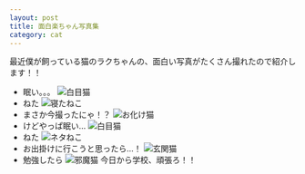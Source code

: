 ```yaml
---
layout: post
title: 面白楽ちゃん写真集
category: cat
---
```

最近僕が飼っている猫のラクちゃんの、面白い写真がたくさん撮れたので紹介します！！  
- 眠い。。。
![白目猫](https://atusia.bn.files.1drv.com/y4mJmIH2qBt7q-ZlBS0RAnQ-POcz_EhikYOe3lEhZnWLMe6MazG8fU4I95Knw9qBZ9TsZq6tf9UtxpXaiDeCjJ2HlGG6rIIodTkWbJpKIvI2VZFQVgjRD18gxfeOkGmgbwEsrEGwXIijIqI3FzOB9wi-MVUy0oIdXth6dRn5se5CKJEmaJtHIiVOJ8iDqwTjAN7JKcDZJUPIm19Mlc9kJb1Gw?width=2059&height=1544&cropmode=none)
- ねた
![寝たねこ](https://atvwza.bn.files.1drv.com/y4mrSPdjLZdBXJ1VkRQaj5Gs5zPeC512XvPBzZ4EJBb6IFDqFdD3I10Rkca4b0FpyS9LjRBGbSYFUCoDe3fKkmAJMjIoFCGKnvSmIaDqPg5oS0BZSsj5Ca2uZ5QyPDQR2UnhHL05y29r5EGeIE6975tIKQ3uX2PNDl20y0e08A5anzXW_8oX-wIbK8-CTnfk7CXI8fMnHsM7OGTBx1csdK2-g?width=1158&height=1544&cropmode=none)
- まさか今撮ったにゃ！？
![お化け猫](https://0zhazg.bn.files.1drv.com/y4mNcgYPnDhHiLxbYVvkvuZNqzbxav_QtSbEC-BUZAloNzVnYDp4ROBGl-BEVYVDogRWaxOmtwS2RV3QjTMlqUW5Xoq6BwyH7ipXg6MCLSXJJee8on9zNS3SBkXmxF__ZMDAnFb6fDt_aOIU-KFyDvi7GnWnM2gR4CnAledWmYejJhHfItDYT2YqM2yFhSBlhRExL-9-TwEs-Xl2fMFDEXcJg?width=1158&height=1544&cropmode=none)
- けどやっぱ眠い…
![白目猫](https://atusia.bn.files.1drv.com/y4mJmIH2qBt7q-ZlBS0RAnQ-POcz_EhikYOe3lEhZnWLMe6MazG8fU4I95Knw9qBZ9TsZq6tf9UtxpXaiDeCjJ2HlGG6rIIodTkWbJpKIvI2VZFQVgjRD18gxfeOkGmgbwEsrEGwXIijIqI3FzOB9wi-MVUy0oIdXth6dRn5se5CKJEmaJtHIiVOJ8iDqwTjAN7JKcDZJUPIm19Mlc9kJb1Gw?width=2059&height=1544&cropmode=none)
- ねた
![ネタねこ](https://0ziq8q.bn.files.1drv.com/y4mNU-ifeulIiY4fNhHSigYi0avGtipvyIUyPw7eVAtnTE2FZbXuVF-5ELTCdz8323GjQJxx0MdD60va8bkgEHyMszQVUEaInVdMO7UjQk_ZGbjTWn5PK-Yi2Ws6-T0WBlPVJYVMlhVmsuvAQBU7MQri0HhMtPQQESiUUMgo7-8RE2gUUoWrgVy3-oJnH7ZqztUG0ib-U4rTasr5PvSTafBiQ?width=2059&height=1544&cropmode=none)
- お出掛けに行こうと思ったら…！
![玄関猫](https://0ziqtw.bn.files.1drv.com/y4mcjwLzVtbXsAxdSRs09L_YQeXynLF_MpSW9qUMcAhuPfxgekEHCy_MczDXtvAvelKIwDFw4swq-3ebemdB3aG5KA8XiJXlypTHp_afiRO8SioE3h-9e3yVAu0WX_hdlYWc5kO5SM3b_OVcyfEpNBFFGSVVuvII05l_VV5Shwj_GtqJlOyd2z0fQE0h9JBrMnRf4_RujB2H0XCRQ-HlsbiKw?width=1084&height=1544&cropmode=none)
- 勉強したら
![邪魔猫](https://mx3siq.bn.files.1drv.com/y4peK2aXFUz_iLjDp-SP3U9kkWXGyLxKjUP_BnayhtJFoWT27QlB-4T9SWhnC5a9z_LNvWHPUHmubEeirh7ITUAfFJ4DY-lZmf09etb-nS2DwidNSQUFL8l41UXW5oClhUw4dS2ngsZJIXtN1GYSp6Q3OzzhjFvNQ1fCsIrTx8EKF3I0dVznxQwjEUhKwnnSH7HOPMH2BljpeKF7_TF1PyDDL90pwWgR-MAc_y5YuPl48o?encodeFailures=1&width=1436&height=1464)
今日から学校、頑張ろ！！